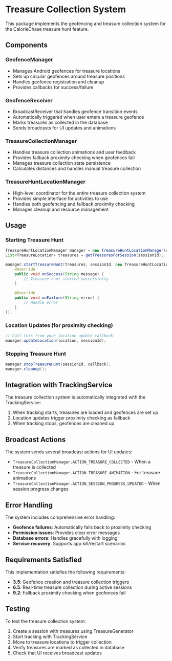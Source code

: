 # Treasure Collection System

This package implements the geofencing and treasure collection system for the CalorieChase treasure hunt feature.

## Components

### GeofenceManager
- Manages Android geofences for treasure locations
- Sets up circular geofences around treasure positions
- Handles geofence registration and cleanup
- Provides callbacks for success/failure

### GeofenceReceiver
- BroadcastReceiver that handles geofence transition events
- Automatically triggered when user enters a treasure geofence
- Marks treasures as collected in the database
- Sends broadcasts for UI updates and animations

### TreasureCollectionManager
- Handles treasure collection animations and user feedback
- Provides fallback proximity checking when geofences fail
- Manages treasure collection state persistence
- Calculates distances and handles manual treasure collection

### TreasureHuntLocationManager
- High-level coordinator for the entire treasure collection system
- Provides simple interface for activities to use
- Handles both geofencing and fallback proximity checking
- Manages cleanup and resource management

## Usage

### Starting Treasure Hunt
```java
TreasureHuntLocationManager manager = new TreasureHuntLocationManager(context);
List<TreasureLocation> treasures = getTreasuresForSession(sessionId);

manager.startTreasureHunt(treasures, sessionId, new TreasureHuntLocationManager.TreasureHuntCallback() {
    @Override
    public void onSuccess(String message) {
        // Treasure hunt started successfully
    }
    
    @Override
    public void onFailure(String error) {
        // Handle error
    }
});
```

### Location Updates (for proximity checking)
```java
// Call this from your location update callback
manager.updateLocation(location, sessionId);
```

### Stopping Treasure Hunt
```java
manager.stopTreasureHunt(sessionId, callback);
manager.cleanup();
```

## Integration with TrackingService

The treasure collection system is automatically integrated with the TrackingService:

1. When tracking starts, treasures are loaded and geofences are set up
2. Location updates trigger proximity checking as fallback
3. When tracking stops, geofences are cleaned up

## Broadcast Actions

The system sends several broadcast actions for UI updates:

- `TreasureCollectionManager.ACTION_TREASURE_COLLECTED` - When a treasure is collected
- `TreasureCollectionManager.ACTION_TREASURE_ANIMATION` - For treasure animations
- `TreasureCollectionManager.ACTION_SESSION_PROGRESS_UPDATED` - When session progress changes

## Error Handling

The system includes comprehensive error handling:

- **Geofence failures**: Automatically falls back to proximity checking
- **Permission issues**: Provides clear error messages
- **Database errors**: Handles gracefully with logging
- **Service recovery**: Supports app kill/restart scenarios

## Requirements Satisfied

This implementation satisfies the following requirements:

- **3.5**: Geofence creation and treasure collection triggers
- **6.5**: Real-time treasure collection during active sessions  
- **9.2**: Fallback proximity checking when geofences fail

## Testing

To test the treasure collection system:

1. Create a session with treasures using TreasureGenerator
2. Start tracking with TrackingService
3. Move to treasure locations to trigger collection
4. Verify treasures are marked as collected in database
5. Check that UI receives broadcast updates